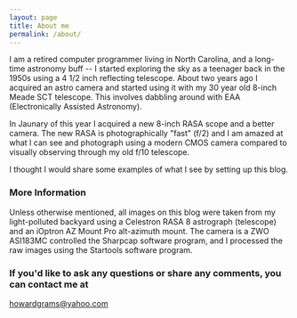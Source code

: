 ```yaml
---
layout: page
title: About me
permalink: /about/
---
```


I am a retired computer programmer living in North Carolina, and a long-time astronomy buff -- I started exploring the sky as a teenager back in the 1950s using a 4 1/2 inch reflecting telescope. About two years ago I acquired an astro camera and started using it with my 30 year old 8-inch Meade SCT telescope.  This involves dabbling around with EAA (Electronically Assisted Astronomy).

In Jaunary of this year I acquired a new 8-inch RASA scope and a better camera.  The new RASA is photographically "fast" (f/2) and I am amazed at what I can see and photograph using a modern CMOS camera compared to visually observing through my old f/10 telescope.

I thought I would share some examples of what I see by setting up this blog.

### More Information

Unless otherwise mentioned, all images on this blog were taken from my light-polluted backyard using a Celestron RASA 8 astrograph (telescope) and an iOptron AZ Mount Pro alt-azimuth mount. The camera is a ZWO ASI183MC controlled the Sharpcap software program, and I processed the raw images using the Startools software program.

### If you'd like to ask any questions or share any comments, you can contact me at

[howardgrams@yahoo.com](mailto:howardgrams@yahoo.com)